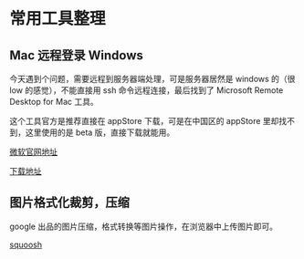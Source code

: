 # 常用工具整理

## Mac 远程登录 Windows

今天遇到个问题，需要远程到服务器端处理，可是服务器居然是 windows 的（很 low 的感觉），不能直接用 ssh 命令远程连接，最后找到了 Microsoft Remote Desktop for Mac 工具。

这个工具官方是推荐直接在 appStore 下载，可是在中国区的 appStore 里却找不到，这里使用的是 beta 版，直接下载就能用。

[微软官网地址](https://techcommunity.microsoft.com/t5/Enterprise-Mobility-Security/Introducing-the-new-Microsoft-Remote-Desktop-Preview-app-for-Mac/ba-p/249315)

[下载地址](https://rink.hockeyapp.net/apps/5e0c144289a51fca2d3bfa39ce7f2b06/)

## 图片格式化裁剪，压缩

google 出品的图片压缩，格式转换等图片操作，在浏览器中上传图片即可。

[squoosh](https://squoosh.app/)
